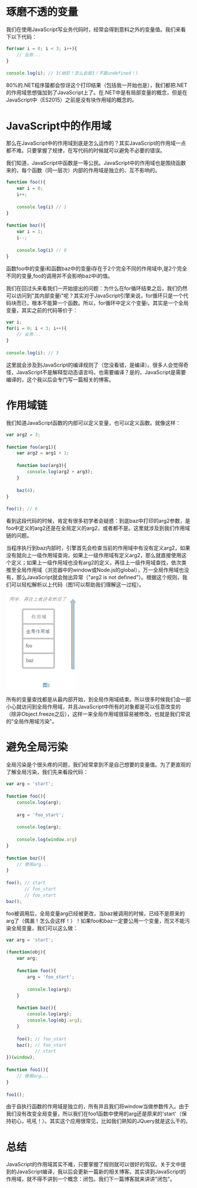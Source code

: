 # 琢磨不透的变量
我们在使用JavaScript写业务代码时，经常会得到意料之外的变量值。我们来看下以下代码：

```js
for(var i = 0; i < 3; i++){
    // 业务...
}

console.log(i); // 3(纳尼！怎么会是3！不是undefined！)
```

80%的.NET程序猿都会惊讶这个打印结果（包括我一开始也是），我们都把.NET的作用域思想强加到了JavaScript上了。在.NET中是有局部变量的概念，但是在JavaScript中（ES2015）之前是没有块作用域的概念的。

# JavaScript中的作用域
那么在JavaScript中的作用域到底是怎么运作的？其实JavaScript的作用域一点都不难。只要掌握了规律，在写代码的时候就可以避免不必要的错误。

我们知道，JavaScript中函数是一等公民。JavaScript中的作用域也是围绕函数来的，每个函数（同一层次）内部的作用域是独立的、互不影响的。

```js
function foo(){
    var i = 0;
    i++;

    console.log(i) // 1
}

function baz(){
    var i = 1;
    i--;

    console.log(i) // 0
}
```

函数foo中的变量i和函数baz中的变量i存在于2个完全不同的作用域中,是2个完全不同的变量,foo的调用并不会影响baz中i的值。

我们在回过头来看我们一开始提出的问题：为什么在for循环结束之后，我们仍然可以访问到"其内部变量i"呢？其实对于JavaScript引擎来说，for循环只是一个代码块而已，根本不能算一个函数。所以，for循环中定义个变量i，其实是一个全局变量，其实之前的代码等价于：

```js
var i;
for(i = 0; i < 3; i++){
    // 业务...
}

console.log(i); // 3
```

这里就会涉及到JavaScript的编译规则了（您没看错，是编译）。很多人会觉得奇怪，JavaScript不是解释型动态语言吗，也需要编译？是的，JavaScript是需要编译的，这个我以后会专门写一篇相关的博客。

# 作用域链
我们知道JavaScript函数的内部可以定义变量，也可以定义函数。就像这样：

```js
var arg2 = 3;

function foo(arg1){
    var arg2 = arg1 + 1;

    function baz(arg3){
        console.log(arg2 + arg3);
    }

    baz(4);
}

foo(1); // 6
```

看到这段代码的时候，肯定有很多初学者会疑惑：到底baz中打印的arg2参数，是foo中定义的arg2还是在全局定义的arg2，或者都不是。这里就涉及到我们作用域链的问题。

当程序执行到baz内部时，引擎首先会检查当前的作用域中有没有定义arg2，如果没有就向上一级作用域查询，如果上一级作用域有定义arg2，那么就直接使用这个定义；如果上一级作用域也没有arg2的定义，再往上一级作用域查找，依次类推至全局作用域（浏览器中的window或Node.js的global），万一全局作用域也没有，那么JavaScript就会抛出异常（"arg2 is not defined"）。根据这个规则，我们可以轻松解析以上代码（图1可以帮助我们理解这一过程）。

![scope chain](./file/scope.png)

所有的变量查找都是从最内部开始，到全局作用域结束。所以很多时候我们会一部小心就访问到全局作用域，并且JavaScript中所有的对象都是可以任意改变的（除非Object.freeze之后），这样一来全局作用域很容易被修改，也就是我们常说的"全局作用域污染"。

# 避免全局污染
全局污染是个很头疼的问题，我们经常拿到不是自己想要的变量值。为了更直观的了解全局污染，我们先来看段代码：

```js
var arg = 'start';

function foo(){
    console.log(arg);

    arg = 'foo_start';

    console.log(arg);

    console.log(window.arg)
}

function baz(){
    // 使用arg...
}

foo(); // start
       // foo_start
       // foo_start
baz();
```

foo被调用后，全局变量arg已经被更改，当baz被调用的时候，已经不是原来的arg了（偶漏！怎么会这样！）！如果foo和baz一定要公用一个变量，而又不能污染全局变量，我们可以这么做：

```js
var arg = 'start';

(function(obj){
    var arg;

    function foo(){
        arg = 'foo_start';

        console.log(arg);
    }

    function baz(){
        console.log(arg);
        console.log(obj.arg);
    }

    foo(); // foo_start
    baz(); // foo_start
           // start
})(window);

function foo1(){
    // 使用arg...
}

foo1();
```

由于自执行函数的作用域是独立的，所有并且我们将window当做参数传入。由于我们没有改变全局变量，所以我们在foo1函数中使用的arg还是原来的'start'（保持初心，吼吼！）。其实这个应用很常见，比如我们熟知的JQuery就是这么干的。

# 总结
JavaScript的作用域其实不难，只要掌握了规则就可以很好的驾驭。关于文中提到的JavaScript编译，我以后会更新一篇新的相关博客。其实讲到JavaScript的作用域，就不得不讲到一个概念：闭包。我们下一篇博客就来讲讲"闭包"。
